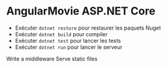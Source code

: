 AngularMovie ASP.NET Core
=========================

* Exécuter <code>dotnet restore</code> pour restaurer les paquets Nuget
* Exécuter <code>dotnet build</code> pour compiler
* Exécuter <code>dotnet test</code> pour lancer les tests
* Exécuter <code>dotnet run</code> pour lancer le serveur

Write a middleware
Serve static files




